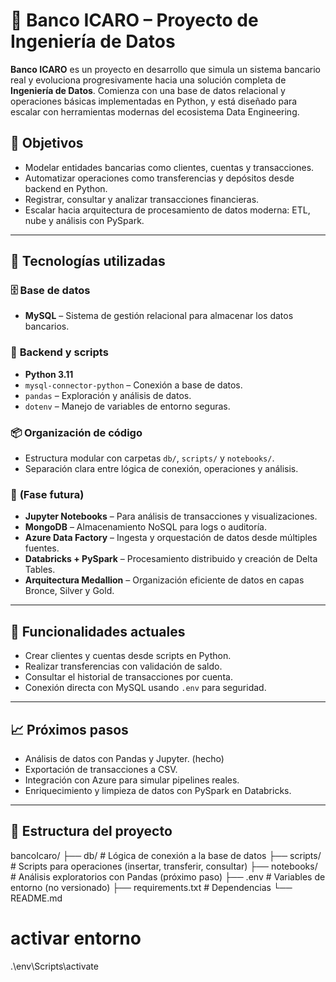 # 🏦 Banco ICARO – Proyecto de Ingeniería de Datos

**Banco ICARO** es un proyecto en desarrollo que simula un sistema bancario real y evoluciona progresivamente hacia una solución completa de **Ingeniería de Datos**. Comienza con una base de datos relacional y operaciones básicas implementadas en Python, y está diseñado para escalar con herramientas modernas del ecosistema Data Engineering.

## 🎯 Objetivos

- Modelar entidades bancarias como clientes, cuentas y transacciones.
- Automatizar operaciones como transferencias y depósitos desde backend en Python.
- Registrar, consultar y analizar transacciones financieras.
- Escalar hacia arquitectura de procesamiento de datos moderna: ETL, nube y análisis con PySpark.

---

## 🧰 Tecnologías utilizadas

### 🗄️ **Base de datos**
- **MySQL** – Sistema de gestión relacional para almacenar los datos bancarios.

### 🐍 **Backend y scripts**
- **Python 3.11**
- `mysql-connector-python` – Conexión a base de datos.
- `pandas` – Exploración y análisis de datos.
- `dotenv` – Manejo de variables de entorno seguras.

### 📦 **Organización de código**
- Estructura modular con carpetas `db/`, `scripts/` y `notebooks/`.
- Separación clara entre lógica de conexión, operaciones y análisis.

### 🧪 **(Fase futura)**
- **Jupyter Notebooks** – Para análisis de transacciones y visualizaciones.
- **MongoDB** – Almacenamiento NoSQL para logs o auditoría.
- **Azure Data Factory** – Ingesta y orquestación de datos desde múltiples fuentes.
- **Databricks + PySpark** – Procesamiento distribuido y creación de Delta Tables.
- **Arquitectura Medallion** – Organización eficiente de datos en capas Bronce, Silver y Gold.

---

## 🔄 Funcionalidades actuales

- Crear clientes y cuentas desde scripts en Python.
- Realizar transferencias con validación de saldo.
- Consultar el historial de transacciones por cuenta.
- Conexión directa con MySQL usando `.env` para seguridad.

---

## 📈 Próximos pasos

- Análisis de datos con Pandas y Jupyter. (hecho)
- Exportación de transacciones a CSV.
- Integración con Azure para simular pipelines reales.
- Enriquecimiento y limpieza de datos con PySpark en Databricks.

---


## 📁 Estructura del proyecto

bancoIcaro/
├── db/ # Lógica de conexión a la base de datos
├── scripts/ # Scripts para operaciones (insertar, transferir, consultar)
├── notebooks/ # Análisis exploratorios con Pandas (próximo paso)
├── .env # Variables de entorno (no versionado)
├── requirements.txt # Dependencias
└── README.md

# activar entorno
.\env\Scripts\activate
